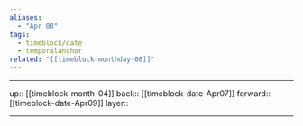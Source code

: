 ```yaml
---
aliases:
  - "Apr 08"
tags:
  - timeblock/date
  - temporalanchor
related: "[[timeblock-monthday-08]]"
---
```




***

up:: [[timeblock-month-04]]
back:: [[timeblock-date-Apr07]]
forward:: [[timeblock-date-Apr09]]
layer:: 

***
